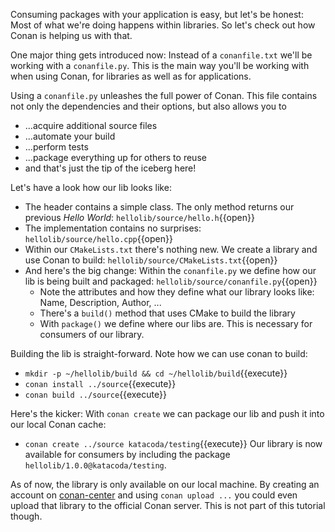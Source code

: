 Consuming packages with your application is easy, but let's be honest: Most of what we're doing happens within libraries. So let's check out how Conan is helping us with that.

One major thing gets introduced now: Instead of a `conanfile.txt` we'll be working with a `conanfile.py`. This is the main way you'll be working with when using Conan, for libraries as well as for applications.

Using a `conanfile.py` unleashes the full power of Conan. This file contains not only the dependencies and their options, but also allows you to 
* ...acquire additional source files
* ...automate your build
* ...perform tests
* ...package everything up for others to reuse
* and that's just the tip of the iceberg here!

Let's have a look how our lib looks like:
* The header contains a simple class. The only method returns our previous _Hello World_: `hellolib/source/hello.h`{{open}}
* The implementation contains no surprises: `hellolib/source/hello.cpp`{{open}}
* Within our `CMakeLists.txt` there's nothing new. We create a library and use Conan to build: `hellolib/source/CMakeLists.txt`{{open}}
* And here's the big change: Within the `conanfile.py` we define how our lib is being built and packaged: `hellolib/source/conanfile.py`{{open}}
  * Note the attributes and how they define what our library looks like: Name, Description, Author, ...
  * There's a `build()` method that uses CMake to build the library
  * With `package()` we define where our libs are. This is necessary for consumers of our library.

Building the lib is straight-forward. Note how we can use conan to build:
* `mkdir -p ~/hellolib/build && cd ~/hellolib/build`{{execute}}
* `conan install ../source`{{execute}}
* `conan build ../source`{{execute}}

Here's the kicker: With `conan create` we can package our lib and push it into our local Conan cache:
* `conan create ../source katacoda/testing`{{execute}}
Our library is now available for consumers by including the package `hellolib/1.0.0@katacoda/testing`.

As of now, the library is only available on our local machine. By creating an account on [conan-center](https://bintray.com/conan/conan-center) and using `conan upload ...` you could even upload that library to the official Conan server. This is not part of this tutorial though.